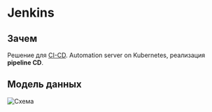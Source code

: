 # Jenkins

## Зачем

Решение для [CI-CD](../../arch/devops.md).
Automation server on Kubernetes, реализация __pipeline CD__.

## Модель данных

![Схема](http://www.plantuml.com/plantuml/proxy?cache=no&src=https://raw.githubusercontent.com/daemon110282/daemon110282.github.io/master/technology/ci-cd/jenkins.puml)
